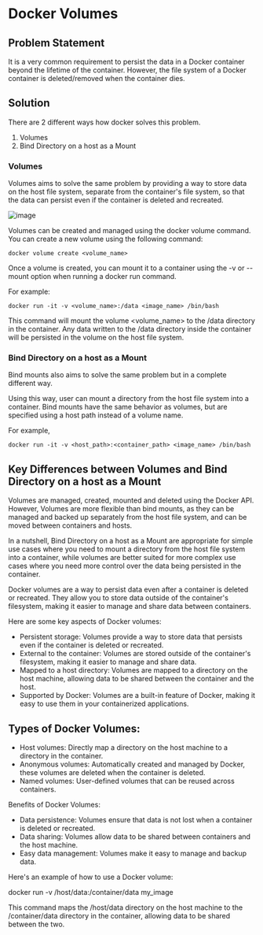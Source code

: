 # Docker Volumes

## Problem Statement

It is a very common requirement to persist the data in a Docker container beyond the lifetime of the container. However, the file system
of a Docker container is deleted/removed when the container dies. 

## Solution

There are 2 different ways how docker solves this problem.

1. Volumes
2. Bind Directory on a host as a Mount

### Volumes 

Volumes aims to solve the same problem by providing a way to store data on the host file system, separate from the container's file system, 
so that the data can persist even if the container is deleted and recreated.

![image](https://user-images.githubusercontent.com/43399466/218018334-286d8949-d155-4d55-80bc-24827b02f9b1.png)


Volumes can be created and managed using the docker volume command. You can create a new volume using the following command:

```
docker volume create <volume_name>
```

Once a volume is created, you can mount it to a container using the -v or --mount option when running a docker run command. 

For example:

```
docker run -it -v <volume_name>:/data <image_name> /bin/bash
```

This command will mount the volume <volume_name> to the /data directory in the container. Any data written to the /data directory
inside the container will be persisted in the volume on the host file system.

### Bind Directory on a host as a Mount

Bind mounts also aims to solve the same problem but in a complete different way.

Using this way, user can mount a directory from the host file system into a container. Bind mounts have the same behavior as volumes, but
are specified using a host path instead of a volume name. 

For example, 

```
docker run -it -v <host_path>:<container_path> <image_name> /bin/bash
```

## Key Differences between Volumes and Bind Directory on a host as a Mount

Volumes are managed, created, mounted and deleted using the Docker API. However, Volumes are more flexible than bind mounts, as 
they can be managed and backed up separately from the host file system, and can be moved between containers and hosts.

In a nutshell, Bind Directory on a host as a Mount are appropriate for simple use cases where you need to mount a directory from the host file system into
a container, while volumes are better suited for more complex use cases where you need more control over the data being persisted
in the container.


Docker volumes are a way to persist data even after a container is deleted or recreated. They allow you to store data outside of the container's filesystem, making it easier to manage and share data between containers.

Here are some key aspects of Docker volumes:

- Persistent storage: Volumes provide a way to store data that persists even if the container is deleted or recreated.
- External to the container: Volumes are stored outside of the container's filesystem, making it easier to manage and share data.
- Mapped to a host directory: Volumes are mapped to a directory on the host machine, allowing data to be shared between the container and the host.
- Supported by Docker: Volumes are a built-in feature of Docker, making it easy to use them in your containerized applications.

## Types of Docker Volumes:

- Host volumes: Directly map a directory on the host machine to a directory in the container.
- Anonymous volumes: Automatically created and managed by Docker, these volumes are deleted when the container is deleted.
- Named volumes: User-defined volumes that can be reused across containers.

Benefits of Docker Volumes:

- Data persistence: Volumes ensure that data is not lost when a container is deleted or recreated.
- Data sharing: Volumes allow data to be shared between containers and the host machine.
- Easy data management: Volumes make it easy to manage and backup data.

Here's an example of how to use a Docker volume:

docker run -v /host/data:/container/data my_image

This command maps the /host/data directory on the host machine to the /container/data directory in the container, allowing data to be shared between the two.
